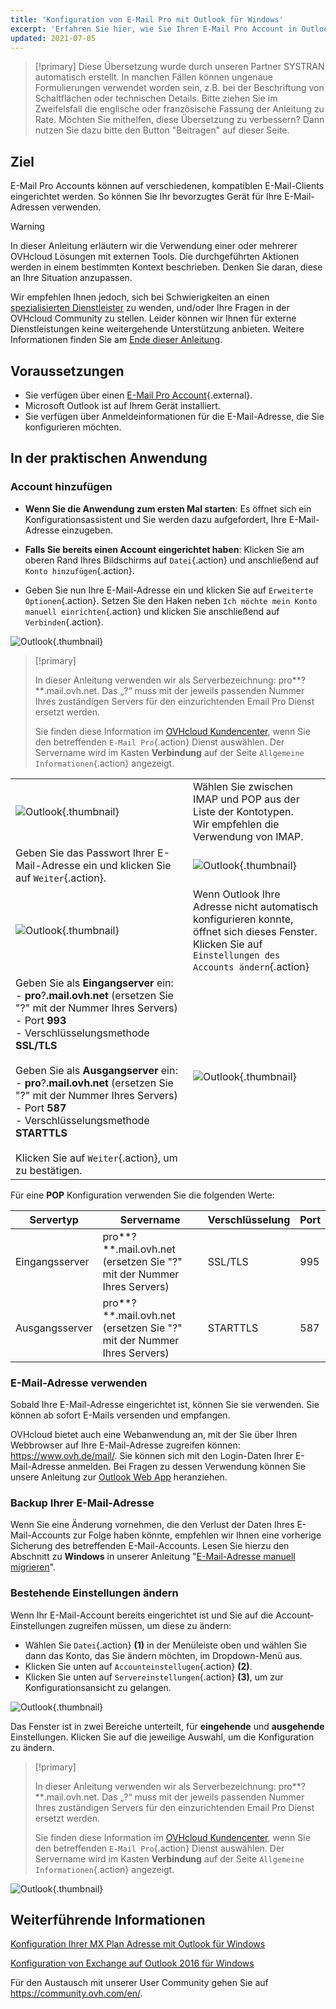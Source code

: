 ```yaml
---
title: 'Konfiguration von E-Mail Pro mit Outlook für Windows'
excerpt: 'Erfahren Sie hier, wie Sie Ihren E-Mail Pro Account in Outlook für Windows einrichten'
updated: 2021-07-05
---
```


> [!primary]
> Diese Übersetzung wurde durch unseren Partner SYSTRAN automatisch erstellt. In manchen Fällen können ungenaue Formulierungen verwendet worden sein, z.B. bei der Beschriftung von Schaltflächen oder technischen Details. Bitte ziehen Sie im Zweifelsfall die englische oder französische Fassung der Anleitung zu Rate. Möchten Sie mithelfen, diese Übersetzung zu verbessern? Dann nutzen Sie dazu bitte den Button "Beitragen" auf dieser Seite.
>


## Ziel

E-Mail Pro Accounts können auf verschiedenen, kompatiblen E-Mail-Clients eingerichtet werden. So können Sie Ihr bevorzugtes Gerät für Ihre E-Mail-Adressen verwenden.

 

> [!warning]
> In dieser Anleitung erläutern wir die Verwendung einer oder mehrerer OVHcloud Lösungen mit externen Tools. Die durchgeführten Aktionen werden in einem bestimmten Kontext beschrieben. Denken Sie daran, diese an Ihre Situation anzupassen.
>
> Wir empfehlen Ihnen jedoch, sich bei Schwierigkeiten an einen [spezialisierten Dienstleister](https://partner.ovhcloud.com/de/directory/) zu wenden, und/oder Ihre Fragen in der OVHcloud Community zu stellen. Leider können wir Ihnen für externe Dienstleistungen keine weitergehende Unterstützung anbieten. Weitere Informationen finden Sie am [Ende dieser Anleitung](#gofurther).
>

## Voraussetzungen

- Sie verfügen über einen [E-Mail Pro Account](https://www.ovhcloud.com/de/emails/email-pro/){.external}.
- Microsoft Outlook ist auf Ihrem Gerät installiert.
- Sie verfügen über Anmeldeinformationen für die E-Mail-Adresse, die Sie konfigurieren möchten.

## In der praktischen Anwendung

### Account hinzufügen

- **Wenn Sie die Anwendung zum ersten Mal starten**: Es öffnet sich ein Konfigurationsassistent und Sie werden dazu aufgefordert, Ihre E-Mail-Adresse einzugeben.

- **Falls Sie bereits einen Account eingerichtet haben**: Klicken Sie am oberen Rand Ihres Bildschirms auf `Datei`{.action} und anschließend auf `Konto hinzufügen`{.action}.

- Geben Sie nun Ihre E-Mail-Adresse ein und klicken Sie auf `Erweiterte Optionen`{.action}. Setzen Sie den Haken neben `Ich möchte mein Konto manuell einrichten`{.action} und klicken Sie anschließend auf `Verbinden`{.action}. 

![Outlook](images/config-outlook-emailpro01.png){.thumbnail}

> [!primary]
>
> In dieser Anleitung verwenden wir als Serverbezeichnung: pro**?**.mail.ovh.net. Das „?“ muss mit der jeweils passenden Nummer Ihres zuständigen Servers für den einzurichtenden Email Pro Dienst ersetzt werden.
> 
> Sie finden diese Information im [OVHcloud Kundencenter](https://www.ovh.com/auth/?action=gotomanager&from=https://www.ovh.de/&ovhSubsidiary=de), wenn Sie den betreffenden `E-Mail Pro`{.action} Dienst auswählen. Der Servername wird im Kasten **Verbindung** auf der Seite `Allgemeine Informationen`{.action} angezeigt.
>

| | |
|---|---|
|![Outlook](images/config-outlook-emailpro02.png){.thumbnail}|Wählen Sie zwischen IMAP und POP aus der Liste der Kontotypen. <br>Wir empfehlen die Verwendung von IMAP.|
|Geben Sie das Passwort Ihrer E-Mail-Adresse ein und klicken Sie auf `Weiter`{.action}. |![Outlook](images/config-outlook-emailpro03.png){.thumbnail}|
|![Outlook](images/config-outlook-emailpro04.png){.thumbnail}|Wenn Outlook Ihre Adresse nicht automatisch konfigurieren konnte, öffnet sich dieses Fenster. <br>Klicken Sie auf `Einstellungen des Accounts ändern`{.action} |
|Geben Sie als **Eingangserver** ein: <br>- **pro**?**.mail.ovh.net** (ersetzen Sie "?" mit der Nummer Ihres Servers) <br>- Port **993**<br>- Verschlüsselungsmethode **SSL/TLS**<br><br>Geben Sie als **Ausgangserver** ein: <br>- **pro**?**.mail.ovh.net** (ersetzen Sie "?" mit der Nummer Ihres Servers)<br>- Port **587**<br>- Verschlüsselungsmethode **STARTTLS**<br><br>Klicken Sie auf `Weiter`{.action}, um zu bestätigen. |![Outlook](images/config-outlook-emailpro05.png){.thumbnail}|


Für eine **POP** Konfiguration verwenden Sie die folgenden Werte:

|Servertyp|Servername|Verschlüsselung|Port|
|---|---|---|---|
|Eingangsserver|pro**?**.mail.ovh.net (ersetzen Sie "?" mit der Nummer Ihres Servers)|SSL/TLS|995|
|Ausgangsserver|pro**?**.mail.ovh.net (ersetzen Sie "?" mit der Nummer Ihres Servers)|STARTTLS|587|

### E-Mail-Adresse verwenden

Sobald Ihre E-Mail-Adresse eingerichtet ist, können Sie sie verwenden. Sie können ab sofort E-Mails versenden und empfangen.

OVHcloud bietet auch eine Webanwendung an, mit der Sie über Ihren Webbrowser auf Ihre E-Mail-Adresse zugreifen können: <https://www.ovh.de/mail/>. Sie können sich mit den Login-Daten Ihrer E-Mail-Adresse anmelden. Bei Fragen zu dessen Verwendung können Sie unsere Anleitung zur [Outlook Web App](/pages/web_cloud/email_and_collaborative_solutions/using_the_outlook_web_app_webmail/email_owa) heranziehen.

### Backup Ihrer E-Mail-Adresse

Wenn Sie eine Änderung vornehmen, die den Verlust der Daten Ihres E-Mail-Accounts zur Folge haben könnte, empfehlen wir Ihnen eine vorherige Sicherung des betreffenden E-Mail-Accounts. Lesen Sie hierzu den Abschnitt zu **Windows** in unserer Anleitung "[E-Mail-Adresse manuell migrieren](/pages/web_cloud/email_and_collaborative_solutions/migrating/manual_email_migration#uber-windows-exportieren)".

### Bestehende Einstellungen ändern

Wenn Ihr E-Mail-Account bereits eingerichtet ist und Sie auf die Account-Einstellungen zugreifen müssen, um diese zu ändern:

- Wählen Sie `Datei`{.action} **(1)** in der Menüleiste oben und wählen Sie dann das Konto, das Sie ändern möchten, im Dropdown-Menü aus.
- Klicken Sie unten auf `Accounteinstellugen`{.action} **(2)**.
- Klicken Sie unten auf `Servereinstellungen`{.action} **(3)**, um zur Konfigurationsansicht zu gelangen.

![Outlook](images/config-outlook-emailpro06.png){.thumbnail}

Das Fenster ist in zwei Bereiche unterteilt, für **eingehende** und **ausgehende** Einstellungen. Klicken Sie auf die jeweilige Auswahl, um die Konfiguration zu ändern.

> [!primary]
>
> In dieser Anleitung verwenden wir als Serverbezeichnung: pro**?**.mail.ovh.net. Das „?“ muss mit der jeweils passenden Nummer Ihres zuständigen Servers für den einzurichtenden Email Pro Dienst ersetzt werden.
> 
> Sie finden diese Information im [OVHcloud Kundencenter](https://www.ovh.com/auth/?action=gotomanager&from=https://www.ovh.de/&ovhSubsidiary=de), wenn Sie den betreffenden `E-Mail Pro`{.action} Dienst auswählen. Der Servername wird im Kasten **Verbindung** auf der Seite `Allgemeine Informationen`{.action} angezeigt.
>

![Outlook](images/config-outlook-emailpro07.png){.thumbnail}


## Weiterführende Informationen <a name="gofurther"></a>

[Konfiguration Ihrer MX Plan Adresse mit Outlook für Windows](/pages/web_cloud/email_and_collaborative_solutions/mx_plan/how_to_configure_outlook_2016)

[Konfiguration von Exchange auf Outlook 2016 für Windows](/pages/web_cloud/email_and_collaborative_solutions/microsoft_exchange/how_to_configure_outlook_2016)

Für den Austausch mit unserer User Community gehen Sie auf <https://community.ovh.com/en/>.
